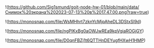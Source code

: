 !(https://github.com/Sig1smund/goit-node-hw-01/blob/main/data/Снимок%20экрана%202023-07-13%20в%2017.47.00.png?raw=true)

!(https://monosnap.com/file/WsMHhrt7zknYcMjpAheDL3DStxSl9d)

!(https://monosnap.com/file/ngPlKxBg0aOWJwREa9kpVgiaROGjGY)

!(https://monosnap.com/file/D0qnFBZj1t6QTTHnDEYugfHXwH1HMP)

